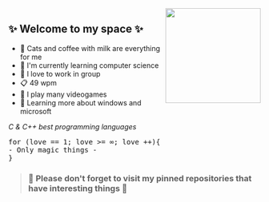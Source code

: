  <img src="https://github.com/Art3mis7082/Art3mis7082/blob/main/wow-interesting.gif" width="190px" align="right">
 
 ## ✨ Welcome to my space ✨ ## 

- :sparkler: Cats and coffee with milk are everything for me
- :memo: I'm currently learning computer science
- :flags: I love to work in group
- :clipboard: 49 wpm
- :space_invader: I play many videogames
- :book: Learning more about windows and microsoft 

_C & C++ best programming languages_

<pre>
for (love == 1; love >= ∞; love ++){  
- Only magic things - 
}
</pre>


> ### :star2: Please don't forget to visit my pinned repositories that have interesting things :star2: ###
